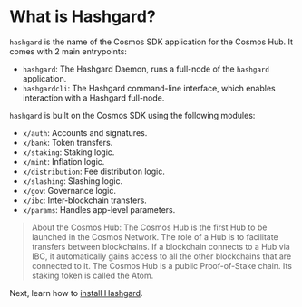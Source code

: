 # What is Hashgard?

`hashgard` is the name of the Cosmos SDK application for the Cosmos Hub. It comes with 2 main entrypoints:

- `hashgard`: The Hashgard Daemon, runs a full-node of the `hashgard` application.
- `hashgardcli`: The Hashgard command-line interface, which enables interaction with a Hashgard full-node.

`hashgard` is built on the Cosmos SDK using the following modules:

- `x/auth`: Accounts and signatures.
- `x/bank`: Token transfers.
- `x/staking`: Staking logic.
- `x/mint`: Inflation logic.
- `x/distribution`: Fee distribution logic.
- `x/slashing`: Slashing logic.
- `x/gov`: Governance logic.
- `x/ibc`: Inter-blockchain transfers.
- `x/params`: Handles app-level parameters.

>About the Cosmos Hub: The Cosmos Hub is the first Hub to be launched in the Cosmos Network. The role of a Hub is to facilitate transfers between blockchains. If a blockchain connects to a Hub via IBC, it automatically gains access to all the other blockchains that are connected to it. The Cosmos Hub is a public Proof-of-Stake chain. Its staking token is called the Atom.

Next, learn how to [install Hashgard](./installation.md).
